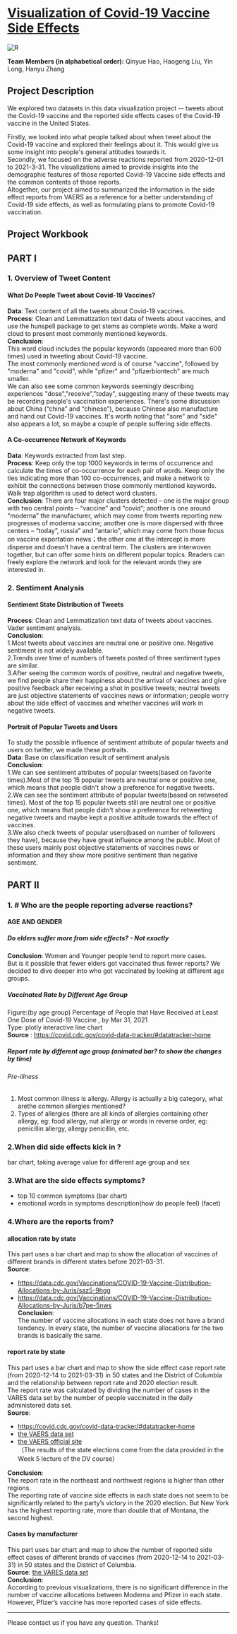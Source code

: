 # [Visualization of Covid-19 Vaccine Side Effects](https://rpubs.com/hanyuzhang/757446)

![R](https://img.shields.io/badge/r-%23276DC3.svg?style=for-the-badge&logo=r&logoColor=white)

**Team Members (in alphabetical order):**
Qinyue Hao, Haogeng Liu, Yin Long, Hanyu Zhang


## Project Description
We explored two datasets in this data visualization project -- tweets about the Covid-19 vaccine and the reported side effects cases of the Covid-19 vaccine in the United States. 

Firstly, we looked into what people talked about when tweet about the Covid-19 vaccine and explored their feelings about it. This would give us some insight into people's general attitudes towards it.           
Secondly, we focused on the adverse reactions reported from 2020-12-01 to 2021-3-31. The visualizations aimed to provide insights into the demographic features of those reported Covid-19 Vaccine side effects and the common contents of those reports.          
Altogether, our project aimed to summarized the information in the side effect reports from VAERS as a reference for a better understanding of Covid-19 side effects, as well as formulating plans to promote Covid-19 vaccination.

## Project Workbook

## PART Ⅰ

### 1. Overview of Tweet Content

#### What Do People Tweet about Covid-19 Vaccines?     
**Data**: Text content of all the tweets about Covid-19 vaccines.            
**Process**: Clean and Lemmatization text data of tweets about vaccines, and use the hunspell package to get stems as complete words. Make a word cloud to present most commonly mentioned keywords.        
**Conclusion**:         
This word cloud includes the popular keywords (appeared more than 600 times) used in tweeting about Covid-19 vaccine.                 
The most commonly mentioned word is of course "vaccine", followed by "moderna" and "covid", while "pfizer" and "pfizerbiontech" are much smaller.               
We can also see some common keywords seemingly describing experiences "dose","receive","today", suggesting many of these tweets may be recording people's vaccination experiences. There's some discussion about China (“china” and “chinese”), because Chinese also manufacture and hand out Covid-19 vaccines. It's worth noting that "sore" and "side" also appears a lot, so maybe a couple of people suffering side effects.       

#### A Co-occurrence Network of Keywords          
**Data**: Keywords extracted from last step.          
**Process**: Keep only the top 1000 keywords in terms of occurrence and calculate the times of co-occurrence for each pair of words. Keep only the ties indicating more than 100 co-occurrences, and make a network to exhibit the connections between those commonly mentioned keywords. Walk trap algorithm is used to detect word clusters.           
**Conclusion**: There are four major clusters detected – one is the major group with two central points – “vaccine” and “covid”; another is one around “moderna” the manufacturer, which may come from tweets reporting new progresses of moderna vaccine; another one is more dispersed with three centers – “today”, russia” and “antario”, which may come from those focus on vaccine exportation news；the other one at the intercept is more disperse and doesn’t have a central term. The clusters are interwoven together, but can offer some hints on different popular topics. Readers can freely explore the network and look for the relevant words they are interested in.            


### 2. Sentiment Analysis           
#### Sentiment State Distribution of Tweets         
**Process**: Clean and Lemmatization text data of tweets about vaccines. Vader sentiment analysis.        
**Conclusion**:       
1.Most tweets about vaccines are neutral one or positive one. Negative sentiment is not widely available.               
2.Trends over time of numbers of tweets posted of three sentiment types are similar.              
3.After seeing the common words of positive, neutral and negative tweets, we find people share their happiness about the arrival of vaccines and give positive feedback after receiving a shot in positive tweets; neutral tweets are just objective statements of vaccines news or information; people worry about the side effect of vaccines and whether vaccines will work in negative tweets.         

#### Portrait of Popular Tweets and Users          
To study the possible influence of sentiment attribute of popular tweets and users on twitter, we made these portraits.        
**Data**: Base on classification result of sentiment analysis         
**Conclusion**:        
1.We can see sentiment attributes of popular tweets(based on favorite times).Most of the top 15 popular tweets are neutral one or positive one, which means that people didn't show a preference for negative tweets.              
2.We can see the sentiment attribute of popular tweets(based on retweeted times). Most of the top 15 popular tweets still are neutral one or positive one, which means that people didn't show a preference for retweeting negative tweets and maybe kept a positive attitude towards the effect of vaccines.          
3.We also check tweets of popular users(based on number of followers they have), because they have great influence among the public. Most of these users mainly post objective statements of vaccines news or information and they show more positive sentiment than negative sentiment.                


## PART Ⅱ
### 1. # Who are the people reporting adverse reactions?        

#### AGE AND GENDER        
##### Do elders suffer more from side effects? - Not exactly              
**Conclusion**: Women and Younger people tend to report more cases.                              
But is it possible that fewer elders got vaccinated thus fewer reports? We decided to dive deeper into who got vaccinated by looking at different age groups.          

##### Vaccinated Rate by Different Age Group                    
Figure:(by age group) Percentage of People that Have Received at Least One Dose of Covid-19 Vaccine , by Mar 31, 2021               
Type: plotly interactive line chart            
**Source** : https://covid.cdc.gov/covid-data-tracker/#datatracker-home                

##### Report rate by different age group (animated bar? to show the changes by time)
###### Pre-illness         
1) Most common illness is allergy. Allergy is actually a big category, what arethe common allergies mentioned?           
2) Types of allergies (there are all kinds of allergies containing other allergy, eg: food allergy, nut allergy or words in reverse order, eg: penicillin allergy, allergy penicillin, etc.         

### 2.When did side effects kick in ?        
bar chart, taking average value for different age group and sex         

### 3.What are the side effects symptoms?        
- top 10 common symptoms (bar chart)         
- emotional words in symptoms description(how do people feel) (facet)         

### 4.Where are the reports from?          

#### allocation rate by state          
This part uses a bar chart and map to show the allocation of vaccines of different brands in different states before 2021-03-31.           
**Source**:         
- https://data.cdc.gov/Vaccinations/COVID-19-Vaccine-Distribution-Allocations-by-Juris/saz5-9hgg            
- https://data.cdc.gov/Vaccinations/COVID-19-Vaccine-Distribution-Allocations-by-Juris/b7pe-5nws                    
**Conclusion**:            
The number of vaccine allocations in each state does not have a brand tendency. In every state, the number of vaccine allocations for the two brands is basically the same.          

#### report rate by state          
This part uses a bar chart and map to show the side effect case report rate (from 2020-12-14 to 2021-03-31) in 50 states and the District of Columbia and the relationship between report rate and 2020 election result.           
The report rate was calculated by dividing the number of cases in the VARES data set by the number of people vaccinated in the daily administered data set.        
**Source**:          
- https://covid.cdc.gov/covid-data-tracker/#datatracker-home        
- [the VAERS data set](https://www.kaggle.com/ayushggarg/covid19-vaccine-adverse-reactions)       
- [the VAERS official site](https://vaers.hhs.gov/data.html)           
（The results of the state elections come from the data provided in the Week 5 lecture of the DV course）               

**Conclusion**:          
The report rate in the northeast and northwest regions is higher than other regions.        
The reporting rate of vaccine side effects in each state does not seem to be significantly related to the party’s victory in the 2020 election. But New York has the highest reporting rate, more than double that of Montana, the second highest.           

#### Cases by manufacturer           
This part uses bar chart and map to show the number of reported side effect cases of different brands of vaccines (from 2020-12-14 to 2021-03-31) in 50 states and the District of Columbia.              
**Source**: [the VARES data set](https://www.kaggle.com/ayushggarg/covid19-vaccine-adverse-reactions)               
**Conclusion**:          
According to previous visualizations, there is no significant difference in the number of vaccine allocations between Moderna and Pfizer in each state. However, Pfizer’s vaccine has more reported cases of side effects.              

---
Please contact us if you have any question. Thanks!           
